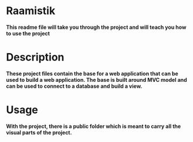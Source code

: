 # Raamistik
 
**This readme file will take you through the project  and will teach you how to use the project** 

# Description
 
**These project files contain the base for a web application that can be used to build a web application. The base is built around MVC model and can be used to connect to a database and build a view.**


# Usage

**With the project, there is a public folder which is meant to carry all the visual parts of the project.**


